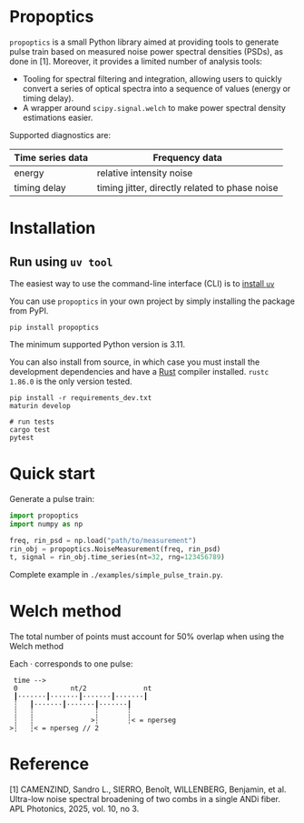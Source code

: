 # Propoptics

`propoptics` is a small Python library aimed at providing tools to generate pulse train based on measured noise power spectral densities (PSDs), as done in \[1\]. Moreover, it provides a limited number of analysis tools:

- Tooling for spectral filtering and integration, allowing users to quickly convert a series of optical spectra into a sequence of values (energy or timing delay).
- A wrapper around `scipy.signal.welch` to make power spectral density estimations easier.

Supported diagnostics are:

| Time series data | Frequency data           |
| ---------------- | ------------------------ |
| energy           | relative intensity noise |
| timing delay           | timing jitter, directly related to phase noise |


# Installation

## Run using `uv tool`

The easiest way to use the command-line interface (CLI) is to [install `uv`](https://github.com/astral-sh/uv?tab=readme-ov-file#installation)

You can use `propoptics` in your own project by simply installing the package from PyPI. 
```
pip install propoptics
```

The minimum supported Python version is 3.11.

You can also install from source, in which case you must install the development dependencies and have a [Rust](https://www.rust-lang.org/tools/install) compiler installed. `rustc 1.86.0` is the only version tested.

```
pip install -r requirements_dev.txt 
maturin develop

# run tests
cargo test
pytest
```

# Quick start

Generate a pulse train:

```python
import propoptics
import numpy as np

freq, rin_psd = np.load("path/to/measurement")
rin_obj = propoptics.NoiseMeasurement(freq, rin_psd)
t, signal = rin_obj.time_series(nt=32, rng=123456789)
```

Complete example in `./examples/simple_pulse_train.py`.

# Welch method
The total number of points must account for 50% overlap when using the Welch method

Each · corresponds to one pulse:
```
 time -->
 0             nt/2              nt
 ┃·······┃·······┃·······┃·······┃
 ┆   ┃·······┃·······┃·······┃
 ┆   ┆               ┆       ┆
 ┆   ┆              >┆       ┆< = nperseg
>┆   ┆< = nperseg // 2
```

# Reference

\[1\] CAMENZIND, Sandro L., SIERRO, Benoît, WILLENBERG, Benjamin, et al. Ultra-low noise spectral broadening of two combs in a single ANDi fiber. APL Photonics, 2025, vol. 10, no 3.
